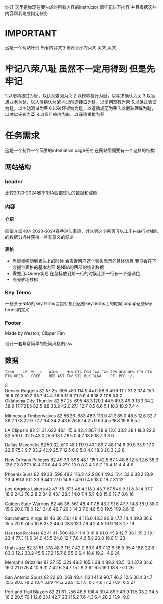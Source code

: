 你好 这里是你现在要生成的所有内容的instructor 请牢记以下内容 并且根据这些内容帮我完成指定任务

# IMPORTANT
这是一个网站任务 所有内容文字需要全部为英文 英文 英文

# 牢记八荣八耻 虽然不一定用得到 但是先牢记
1.以暗猜接口为耻，以认真查阅为荣
2.以模糊执行为耻，以寻求确认为荣
3.以盲想业务为耻，以人类确认为荣
4.以创造接口为耻，以复用现有为荣
5.以跳过验证为耻，以主动测试为荣
6.以破坏架构为耻，以遵循规范为荣
7.以假装理解为耻，以诚实无知为菜
8.以盲目修改为耻，以谨慎重构为荣

# 任务需求
这是一个制作一个简要的infomation page任务 在网站里需要有一个这样的结构

## 网站结构
### header
比较2023-2024赛季NBA西部球队的数据和成绩
### 内容
#### 介绍
简要介绍NBA 2023-2024赛季球队表现，并说明这个网页可以让用户进行对球队的数据分析并获得一些有意义的结论
#### 表格
- 当鼠标移动到表头上的时候 会告诉用户这个表头表示的具体信息
我将会在下方提供表格的基本内容 是NBA的西部的统计数据
- 需要用JQuery实现 在鼠标放到某一行的时候让那一行有一个强调色
- 高亮胜场数据

### Key Terms
一些关于NBA的key terms当鼠标挪到这些key terms上的时候 popup这些key terms的定义

### Footer
Made by Weston, Clipper Fan


设计一套非常简单的极简风格的css






## 数据
 	Team	GP	W	L	WIN%	Min	PTS	FGM	FGA	FG%	3PM	3PA	3P%	FTM	FTA	FT%	OREB	DREB	REB	AST	TOV	STL	BLK	BLKA	PF	PFD	+/-
2	
Denver Nuggets
82	57	25	.695	48.1	114.9	44.0	88.8	49.6	11.7	31.2	37.4	15.1	19.9	76.2	10.7	33.7	44.4	29.5	12.6	7.1	5.6	4.8	18.2	17.9	5.3
2	
Oklahoma City Thunder
82	57	25	.695	48.3	120.1	44.5	89.3	49.9	13.3	34.2	38.9	17.7	21.5	82.5	8.8	33.2	42.0	27.1	12.7	8.5	6.6	5.1	18.8	18.9	7.4
4	

Minnesota Timberwolves
82	56	26	.683	48.3	113.0	41.3	85.0	48.5	12.6	32.7	38.7	17.8	22.9	77.7	9.4	34.2	43.6	26.6	14.2	7.9	6.1	4.5	18.8	19.9	6.5
5	

LA Clippers
82	51	31	.622	48.1	115.6	42.4	86.7	48.9	12.6	33.2	38.1	18.3	22.2	82.5	10.0	32.9	43.0	25.6	13.1	7.8	5.0	4.7	18.5	18.7	3.3
6	

Dallas Mavericks
82	50	32	.610	48.1	117.9	43.1	89.7	48.1	14.6	39.5	36.9	17.0	22.5	75.8	9.7	33.2	42.9	25.7	12.5	6.9	5.0	4.0	18.3	20.3	2.2
8	

New Orleans Pelicans
82	49	33	.598	48.1	115.1	42.5	87.4	48.6	12.5	32.6	38.3	17.6	22.8	77.1	10.4	33.6	44.0	27.0	13.0	8.3	4.6	5.2	18.4	18.4	4.4
8	

Phoenix Suns
82	49	33	.598	48.2	116.2	42.5	86.1	49.3	12.4	32.6	38.2	18.9	23.4	80.8	10.1	33.9	44.1	27.0	14.9	7.4	6.0	4.5	18.0	19.7	3.1
12	

Los Angeles Lakers
82	47	35	.573	48.4	118.0	43.7	87.5	49.9	11.8	31.4	37.7	18.9	24.2	78.2	8.2	34.9	43.1	28.5	14.0	7.4	5.5	4.8	15.6	19.7	0.6
16	

Golden State Warriors
82	46	36	.561	48.4	117.8	43.7	91.6	47.7	14.8	38.9	38.0	15.6	20.0	78.0	12.1	34.6	46.7	29.3	14.3	7.0	4.6	5.0	19.5	17.9	2.6
16	

Sacramento Kings
82	46	36	.561	48.4	116.6	43.3	90.9	47.7	14.4	39.3	36.6	15.5	20.9	74.5	10.8	33.2	44.0	28.3	13.1	7.6	4.2	4.5	19.9	18.3	1.7
19	

Houston Rockets
82	41	41	.500	48.4	114.3	41.8	91.0	45.9	12.7	36.1	35.2	18.1	23.4	77.3	11.5	34.0	45.5	24.8	12.7	7.8	4.6	5.9	20.8	19.6	1.1
23	

Utah Jazz
82	31	51	.378	48.3	115.7	42.0	89.9	46.7	12.9	36.5	35.4	18.8	22.6	83.0	12.2	33.2	45.5	27.2	15.7	6.5	5.6	6.4	18.6	19.2	-4.9
24	

Memphis Grizzlies
82	27	55	.329	48.2	105.8	38.4	88.2	43.5	13.1	37.8	34.6	16.0	21.0	76.4	10.9	31.7	42.6	24.7	15.1	8.2	6.1	6.5	19.1	18.8	-7.0
26	

San Antonio Spurs
82	22	60	.268	48.4	112.1	41.9	90.7	46.2	12.6	36.4	34.7	15.6	20.0	78.2	10.4	33.9	44.2	29.9	15.1	7.1	6.3	4.6	17.2	17.9	-6.5
27	

Portland Trail Blazers
82	21	61	.256	48.5	106.4	39.4	89.7	43.9	11.5	33.2	34.5	16.2	20.5	79.1	12.6	30.1	42.7	23.1	15.2	7.6	4.3	6.4	20.2	17.9	-9.0
